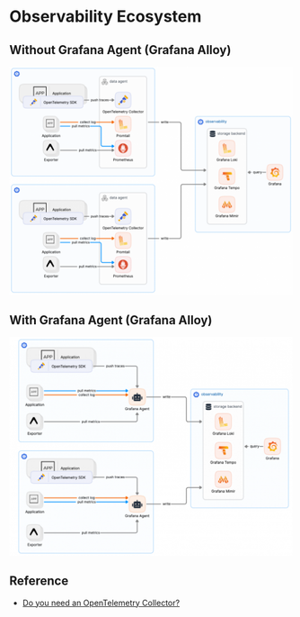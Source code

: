 # Observability Ecosystem

## Without Grafana Agent (Grafana Alloy)

![img](img/02.png)

## With Grafana Agent (Grafana Alloy)

![img](img/03.png)

## Reference

- [Do you need an OpenTelemetry Collector?](https://grafana.com/blog/2023/11/21/do-you-need-an-opentelemetry-collector/)
